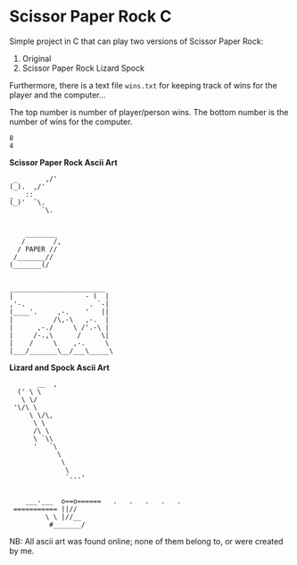 # Scissor Paper Rock C



Simple project in C that can play two versions of Scissor Paper Rock:

1. Original
2. Scissor Paper Rock Lizard Spock



Furthermore, there is a text file `wins.txt` for keeping track of wins for the player and the computer...

The top number is number of player/person wins.
The bottom number is the number of wins for the computer.

```
8
4
```


**Scissor Paper Rock Ascii Art**

```
 _       ,/'
(_).  ,/'
_   ::
(_)'  `\.
        `\.
        
        
    ________
   /       /,
  / PAPER //
 /_______//
(_______(/


________________________
|                  - (  |
,'-.                . `-|
(____'.     ,-.    '   ||
|          /\,-\   ,-.  |
|      ,-./     \ /'.-\ |
|     /-.,\      /     \|
|    /     \    ,-.     \
|___/_______\__/___\_____\
```



**Lizard and Spock Ascii Art**

```
       __  ,
  (' \ \
   \ \/
 '\/\ \
     \ \/\,
      \ \
      /\ \
      \ `\\
      '   `\
            \
             \
              \
              `---'
    
    
    ___-___  o==o======   .   .   .   .   .
 =========== ||//
         \ \ |//__
          #_______/

```







NB: All ascii art was found online; none of them belong to, or were created by me.
